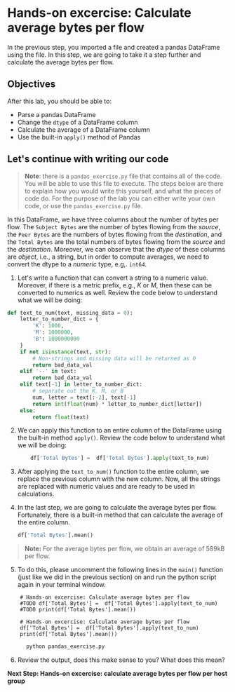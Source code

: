# Hands-on excercise: Calculate average bytes per flow
In the previous step, you imported a file and created a pandas DataFrame using the file. In this step, we are going to take it a step further and calculate the average bytes per flow.

## Objectives

After this lab, you should be able to:

* Parse a pandas DataFrame
* Change the `dtype` of a DataFrame column
* Calculate the average of a DataFrame column
* Use the built-in `apply()` method of Pandas


## Let's continue with writing our code

> **Note**: there is a `pandas_exercise.py` file that contains all of the code. You will be able to use this file to execute. The steps below are there to explain how you would write this yourself, and what the pieces of code do. For the purpose of the lab you can either write your own code, or use the `pandas_exercise.py` file.

In this DataFrame, we have three columns about the number of bytes per flow. The `Subject Bytes` are the number of bytes flowing from the _source_, the `Peer Bytes` are the numbers of bytes flowing from the _destination_, and the `Total Bytes` are the total numbers of bytes flowing from the _source_ and the _destination_. Moreover, we can observe that the _dtype_ of these columns are _object_, i.e., a string, but in order to compute averages, we need to convert the dtype to a _numeric_ type, e.g,. `int64`. 

1. Let's write a function that can convert a string to a numeric value. Moreover, if there is a metric prefix, e.g., _K_ or _M_, then these can be converted to numerics as well. Review the code below to understand what we will be doing:

```python
def text_to_num(text, missing_data = 0):
    letter_to_number_dict = {
        'K': 1000,
        'M': 1000000,
        'B': 1000000000
    }
    if not isinstance(text, str):
        # Non-strings and missing data will be returned as 0
        return bad_data_val
    elif '--' in text:
        return bad_data_val
    elif text[-1] in letter_to_number_dict:
        # separate out the K, M, or B
        num, letter = text[:-2], text[-1]
        return int(float(num) * letter_to_number_dict[letter])
    else:
        return float(text)
```

2. We can apply this function to an entire column of the DataFrame using the built-in method `apply()`. Review the code below to understand what we will be doing:

    ```python
        df['Total Bytes'] =  df['Total Bytes'].apply(text_to_num)
    ```
3. After applying the `text_to_num()` function to the entire column, we replace the previous column with the new column. Now, all the strings are replaced with numeric values and are ready to be used in calculations. 

4. In the last step, we are going to calculate the average bytes per flow. Fortunately, there is a built-in method that can calculate the average of the entire column. 
    
    ```python
    df['Total Bytes'].mean()
    ```
> **Note:** For the average bytes per flow, we obtain an average of 589kB per flow. 

5. To do this, please uncomment the following lines in the `main()` function (just like we did in the previous section) on and run the python script again in your terminal window. 

```
    # Hands-on excercise: Calculate average bytes per flow
    #TODO df['Total Bytes'] =  df['Total Bytes'].apply(text_to_num)
    #TODO print(df['Total Bytes'].mean())
```

```
    # Hands-on excercise: Calculate average bytes per flow
    df['Total Bytes'] =  df['Total Bytes'].apply(text_to_num)
    print(df['Total Bytes'].mean())
```

```bash
      python pandas_exercise.py
```

6. Review the output, does this make sense to you? What does this mean?

**Next Step: Hands-on excercise: calculate average bytes per flow per host group**